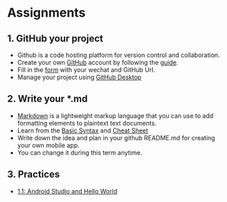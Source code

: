 # Assignments

## 1. GitHub your project
- Github is a code hosting platform for version control and collaboration.
- Create your own [GitHub](https://github.com/) account by following the [guide](https://guides.github.com/activities/hello-world/).
- Fill in the [form](https://docs.qq.com/sheet/DRmxJek93RFdTSHNX) with your wechat and GitHub Url.
- Manage your project using [GitHub Desktop](https://desktop.github.com/)

## 2. Write your *.md
- [Markdown](https://www.markdownguide.org/) is a lightweight markup language that you can use to add formatting elements to plaintext text documents. 
- Learn from the [Basic Syntax](https://www.markdownguide.org/basic-syntax/) and [Cheat Sheet](https://www.markdownguide.org/cheat-sheet/)
- Write down the idea and plan in your github README.md for creating your own mobile app.
- You can change it during this term anytime.

## 3. Practices
- [1.1: Android Studio and Hello World](https://codelabs.developers.google.com/codelabs/android-training-hello-world/#0)
